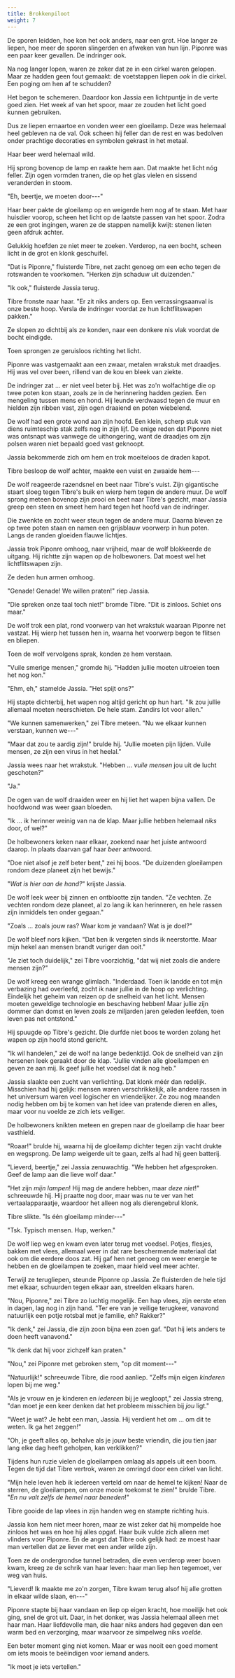 ```yaml
---
title: Brokkenpiloot
weight: 7
---
```

De sporen leidden, hoe kon het ook anders, naar een grot. Hoe langer ze liepen, hoe meer de sporen slingerden en afweken van hun lijn. Piponre was een paar keer gevallen. De indringer ook.

Na nog langer lopen, waren ze zeker dat ze in een cirkel waren gelopen. Maar ze hadden geen fout gemaakt: de voetstappen liepen _ook_ in die cirkel. Een poging om hen af te schudden?

Het begon te schemeren. Daardoor kon Jassia een lichtpuntje in de verte goed zien. Het week af van het spoor, maar ze zouden het licht goed kunnen gebruiken.

Dus ze liepen ernaartoe en vonden weer een gloeilamp. Deze was helemaal heel gebleven na de val. Ook scheen hij feller dan de rest en was bedolven onder prachtige decoraties en symbolen gekrast in het metaal.

Haar beer werd helemaal wild.

Hij sprong bovenop de lamp en raakte hem aan. Dat maakte het licht nóg feller. Zijn ogen vormden tranen, die op het glas vielen en sissend veranderden in stoom.

"Eh, beertje, we moeten door---"

Haar beer pakte de gloeilamp op en weigerde hem nog af te staan. Met haar huisdier voorop, scheen het licht op de laatste passen van het spoor. Zodra ze een grot ingingen, waren ze de stappen namelijk kwijt: stenen lieten geen afdruk achter.

Gelukkig hoefden ze niet meer te zoeken. Verderop, na een bocht, scheen licht in de grot en klonk geschuifel. 

"Dat is Piponre," fluisterde Tibre, net zacht genoeg om een echo tegen de rotswanden te voorkomen. "Herken zijn schaduw uit duizenden."

"Ik ook," fluisterde Jassia terug.

Tibre fronste naar haar. "Er zit niks anders op. Een verrassingsaanval is onze beste hoop. Versla de indringer voordat ze hun lichtflitswapen pakken."

Ze slopen zo dichtbij als ze konden, naar een donkere nis vlak voordat de bocht eindigde. 

Toen sprongen ze geruisloos richting het licht.

Piponre was vastgemaakt aan een zwaar, metalen wrakstuk met draadjes. Hij was vel over been, rillend van de kou en bleek van ziekte.

De indringer zat ... er niet veel beter bij. Het was zo'n wolfachtige die op twee poten kon staan, zoals ze in de herinnering hadden gezien. Een mengeling tussen mens en hond. Hij leunde verdwaasd tegen de muur en hielden zijn ribben vast, zijn ogen draaiend en poten wiebelend.

De wolf had een grote wond aan zijn hoofd. Een klein, scherp stuk van diens ruimteschip stak zelfs nog in zijn lijf. De enige reden dat Piponre niet was ontsnapt was vanwege de uithongering, want de draadjes om zijn polsen waren niet bepaald goed vast geknoopt.

Jassia bekommerde zich om hem en trok moeiteloos de draden kapot.

Tibre besloop de wolf achter, maakte een vuist en zwaaide hem---

De wolf reageerde razendsnel en beet naar Tibre's vuist. Zijn gigantische staart sloeg tegen Tibre's buik en wierp hem tegen de andere muur. De wolf sprong meteen bovenop zijn prooi en beet naar Tibre's gezicht, maar Jassia greep een steen en smeet hem hard tegen het hoofd van de indringer.

Die zwenkte en zocht weer steun tegen de andere muur. Daarna bleven ze op twee poten staan en namen een grijsblauw voorwerp in hun poten. Langs de randen gloeiden flauwe lichtjes.

Jassia trok Piponre omhoog, naar vrijheid, maar de wolf blokkeerde de uitgang. Hij richtte zijn wapen op de holbewoners. Dat moest wel het lichtflitswapen zijn.

Ze deden hun armen omhoog.

"Genade! Genade! We willen praten!" riep Jassia.

"Die spreken onze taal toch niet!" bromde Tibre. "Dit is zinloos. Schiet ons maar."

De wolf trok een plat, rond voorwerp van het wrakstuk waaraan Piponre net vastzat. Hij wierp het tussen hen in, waarna het voorwerp begon te flitsen en bliepen.

Toen de wolf vervolgens sprak, konden ze hem verstaan.

"Vuile smerige mensen," gromde hij. "Hadden jullie moeten uitroeien toen het nog kon."

"Ehm, eh," stamelde Jassia. "Het spijt ons?"

Hij stapte dichterbij, het wapen nog altijd gericht op hun hart. "Ik zou jullie allemaal moeten neerschieten. De hele stam. Zandirs lot voor allen."

"We kunnen samenwerken," zei Tibre meteen. "Nu we elkaar kunnen verstaan, kunnen we---"

"Maar dat zou te aardig zijn!" brulde hij. "Jullie moeten pijn lijden. Vuile mensen, ze zijn een virus in het heelal."

Jassia wees naar het wrakstuk. "Hebben ... _vuile mensen_ jou uit de lucht geschoten?"

"Ja."

De ogen van de wolf draaiden weer en hij liet het wapen bijna vallen. De hoofdwond was weer gaan bloeden.

"Ik ... ik herinner weinig van na de klap. Maar jullie hebben helemaal _niks_ door, of wel?"

De holbewoners keken naar elkaar, zoekend naar het juiste antwoord daarop. In plaats daarvan gaf haar _beer_ antwoord.

"Doe niet alsof je zelf beter bent," zei hij boos. "De duizenden gloeilampen rondom deze planeet zijn het bewijs."

"_Wat is hier aan de hand?_" krijste Jassia.

De wolf leek weer bij zinnen en ontblootte zijn tanden. "Ze vechten. Ze vechten rondom deze planeet, al zo lang ik kan herinneren, en hele rassen zijn inmiddels ten onder gegaan."

"Zoals ... zoals jouw ras? Waar kom je vandaan? Wat is je doel?"

De wolf bleef nors kijken. "Dat ben ik vergeten sinds ik neerstortte. Maar mijn hekel aan mensen brandt vuriger dan ooit."

"Je ziet toch duidelijk," zei Tibre voorzichtig, "dat wij niet zoals die andere mensen zijn?"

De wolf kreeg een wrange glimlach. "Inderdaad. Toen ik landde en tot mijn verbazing had overleefd, zocht ik naar jullie in de hoop op verlichting. Eindelijk het geheim van reizen op de snelheid van het licht. Mensen moeten geweldige technologie en beschaving hebben! Maar jullie zijn dommer dan domst en leven zoals ze miljarden jaren geleden leefden, toen leven pas net ontstond."

Hij spuugde op Tibre's gezicht. Die durfde niet boos te worden zolang het wapen op zijn hoofd stond gericht.

"Ik wil handelen," zei de wolf na lange bedenktijd. Ook de snelheid van zijn hersenen leek geraakt door de klap. "Jullie vinden alle gloeilampen en geven ze aan mij. Ik geef jullie het voedsel dat ik nog heb."

Jassia slaakte een zucht van verlichting. Dat klonk méér dan redelijk. Misschien had hij gelijk: mensen waren verschrikkelijk, alle andere rassen in het universum waren veel logischer en vriendelijker. Ze zou nog maanden nodig hebben om bij te komen van het idee van pratende dieren en alles, maar voor nu voelde ze zich iets veiliger.

De holbewoners knikten meteen en grepen naar de gloeilamp die haar beer vasthield.

"Roaar!" brulde hij, waarna hij de gloeilamp dichter tegen zijn vacht drukte en wegsprong. De lamp weigerde uit te gaan, zelfs al had hij geen batterij.

"Lieverd, beertje," zei Jassia zenuwachtig. "We hebben het afgesproken. Geef de lamp aan die lieve wolf daar."

"Het zijn _mijn lampen_! Hij mag de andere hebben, maar _deze niet_!" schreeuwde hij. Hij praatte nog door, maar was nu te ver van het vertaalapparaatje, waardoor het alleen nog als dierengebrul klonk.

Tibre slikte. "Is één gloeilamp minder---"

"Tsk. Typisch mensen. Hup, werken."

De wolf liep weg en kwam even later terug met voedsel. Potjes, flesjes, bakken met vlees, allemaal weer in dat rare beschermende materiaal dat ook om die eerdere doos zat. Hij gaf hen net genoeg om weer energie te hebben en de gloeilampen te zoeken, maar hield veel meer achter.

Terwijl ze terugliepen, steunde Piponre op Jassia. Ze fluisterden de hele tijd met elkaar, schuurden tegen elkaar aan, streelden elkaars haren.

"Nou, Piponre," zei Tibre zo luchtig mogelijk. Een hap vlees, zijn eerste eten in dagen, lag nog in zijn hand. "Ter ere van je veilige terugkeer, vanavond natuurlijk een potje rotsbal met je familie, eh? Rakker?"

"Ik denk," zei Jassia, die zijn zoon bijna een zoen gaf. "Dat hij iets anders te doen heeft vanavond."

"Ik denk dat hij voor zichzelf kan praten."

"Nou," zei Piponre met gebroken stem, "op dit moment---"

"Natuurlijk!" schreeuwde Tibre, die rood aanliep. "Zelfs mijn eigen _kinderen_ lopen bij me weg."

"Als je vrouw en je kinderen en _iedereen_ bij je wegloopt," zei Jassia streng, "dan moet je een keer denken dat het probleem misschien bij _jou_ ligt."

"Weet je wat? Je hebt een man, Jassia. Hij verdient het om ... om dit te weten. Ik ga het zeggen!"

"Oh, je geeft alles op, behalve als je jouw beste vriendin, die jou tien jaar lang elke dag heeft geholpen, kan verklikken?"

Tijdens hun ruzie vielen de gloeilampen omlaag als appels uit een boom. Tegen de tijd dat Tibre vertrok, waren ze omringd door een cirkel van licht.

"Mijn hele leven heb ik iedereen verteld om naar de hemel te kijken! Naar de sterren, de gloeilampen, om onze mooie toekomst te zien!" brulde Tibre. "_En nu valt zelfs de hemel naar beneden_!"

Tibre gooide de lap vlees in zijn handen weg en stampte richting huis.

Jassia kon hem niet meer horen, maar ze wist zeker dat hij mompelde hoe zinloos het was en hoe hij alles opgaf. Haar buik vulde zich alleen met vlinders voor Piponre. En de angst dat Tibre ook gelijk had: ze moest haar man vertellen dat ze liever met een ander wilde zijn.

Toen ze de ondergrondse tunnel betraden, die even verderop weer boven kwam, kreeg ze de schrik van haar leven: haar man liep hen tegemoet, ver weg van huis.

"Lieverd! Ik maakte me zo'n zorgen, Tibre kwam terug alsof hij alle grotten in elkaar wilde slaan, en---"

Piponre stapte bij haar vandaan en liep op eigen kracht, hoe moeilijk het ook ging, snel de grot uit. Daar, in het donker, was Jassia helemaal alleen met haar man. Haar liefdevolle man, die haar niks anders had gegeven dan een warm bed en verzorging, maar waarvoor ze simpelweg niks _voelde_.

Een beter moment ging niet komen. Maar er was nooit een goed moment om iets moois te beëindigen voor iemand anders.

"Ik moet je iets vertellen."